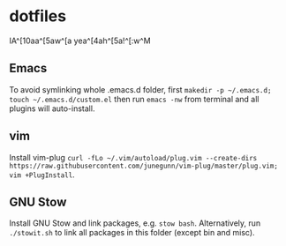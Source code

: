 # dotfiles
IA^[10aa^[5aw^[a yea^[4ah^[5a!^[:w^M

## Emacs
To avoid symlinking whole .emacs.d folder, first `makedir -p ~/.emacs.d; touch ~/.emacs.d/custom.el` then run `emacs -nw` from terminal and all plugins will auto-install.

## vim
Install vim-plug `curl -fLo ~/.vim/autoload/plug.vim --create-dirs https://raw.githubusercontent.com/junegunn/vim-plug/master/plug.vim; vim +PlugInstall`.

## GNU Stow
Install GNU Stow and link packages, e.g. `stow bash`. Alternatively, run
`./stowit.sh` to link all packages in this folder (except bin and misc).

